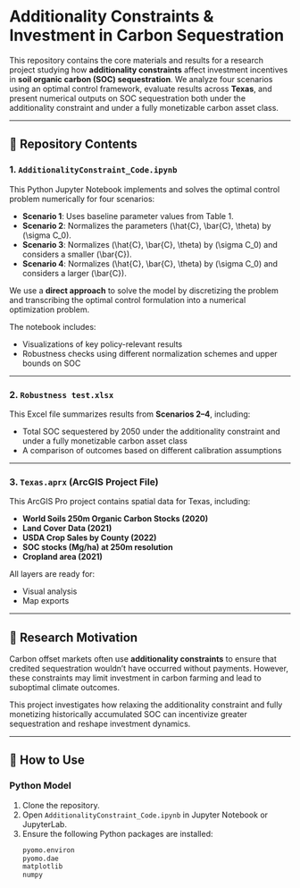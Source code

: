 # Additionality Constraints & Investment in Carbon Sequestration

This repository contains the core materials and results for a research project studying how **additionality constraints** affect investment incentives in **soil organic carbon (SOC) sequestration**. We analyze four scenarios using an optimal control framework, evaluate results across **Texas**, and present numerical outputs on SOC sequestration both under the additionality constraint and under a fully monetizable carbon asset class.

---

## 📁 Repository Contents

### 1. `AdditionalityConstraint_Code.ipynb`

This Python Jupyter Notebook implements and solves the optimal control problem numerically for four scenarios:

- **Scenario 1**: Uses baseline parameter values from Table 1.
- **Scenario 2**: Normalizes the parameters (\hat{C}, \bar{C}, \theta) by (\sigma C_0).
- **Scenario 3**: Normalizes (\hat{C}, \bar{C}, \theta) by (\sigma C_0) and considers a smaller (\bar{C}).
- **Scenario 4**: Normalizes (\hat{C}, \bar{C}, \theta) by (\sigma C_0) and considers a larger (\bar{C}).

We use a **direct approach** to solve the model by discretizing the problem and transcribing the optimal control formulation into a numerical optimization problem.

The notebook includes:
- Visualizations of key policy-relevant results
- Robustness checks using different normalization schemes and upper bounds on SOC

---

### 2. `Robustness test.xlsx`

This Excel file summarizes results from **Scenarios 2–4**, including:
- Total SOC sequestered by 2050 under the additionality constraint and under a fully monetizable carbon asset class
- A comparison of outcomes based on different calibration assumptions

---

### 3. `Texas.aprx` (ArcGIS Project File)

This ArcGIS Pro project contains spatial data for Texas, including:
- **World Soils 250m Organic Carbon Stocks (2020)**
- **Land Cover Data (2021)**
- **USDA Crop Sales by County (2022)**
- **SOC stocks (Mg/ha) at 250m resolution**
- **Cropland area (2021)**

All layers are ready for:
- Visual analysis
- Map exports

---

## 🧠 Research Motivation

Carbon offset markets often use **additionality constraints** to ensure that credited sequestration wouldn’t have occurred without payments. However, these constraints may limit investment in carbon farming and lead to suboptimal climate outcomes.

This project investigates how relaxing the additionality constraint and fully monetizing historically accumulated SOC can incentivize greater sequestration and reshape investment dynamics.

---

## 🔧 How to Use

### Python Model
1. Clone the repository.
2. Open `AdditionalityConstraint_Code.ipynb` in Jupyter Notebook or JupyterLab.
3. Ensure the following Python packages are installed:
   ```bash
   pyomo.environ
   pyomo.dae
   matplotlib
   numpy
